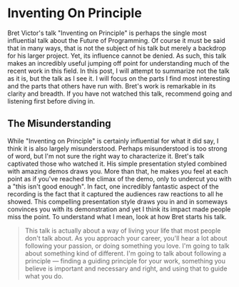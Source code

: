 # Inventing On Principle

Bret Victor's talk "Inventing on Principle" is perhaps the single most influential talk about the Future of Programming. Of course it must be said that in many ways, that is not the subject of his talk but merely a backdrop for his larger project. Yet, its influence cannot be denied. As such, this talk makes an incredibly useful jumping off point for understanding much of the recent work in this field. In this post, I will attempt to summarize not the talk as it is, but the talk as I see it. I will focus on the parts I find most interesting and the parts that others have run with. Bret's work is remarkable in its clarity and breadth. If you have not watched this talk, recommend going and listening first before diving in.

## The Misunderstanding

While "Inventing on Principle" is certainly influential for what it did say, I think it is also largely misunderstood. Perhaps misunderstood is too strong of word, but I'm not sure the right way to characterize it. Bret's talk captivated those who watched it. His simple presentation styled combined with amazing demos draws you. More than that, he makes you feel at each point as if you've reached the climax of the demo, only to undercut you with a "this isn't good enough". In fact, one incredibly fantastic aspect of the recording is the fact that it captured the audiences raw reactions to all he showed. This compelling presentation style draws you in and in someways convinces you with its demonstration and yet I think its impact made people miss the point. To understand what I mean, look at how Bret starts his talk.

> This talk is actually about a way of living your life that most people don't talk about. As you approach your career, you'll hear a lot about following your passion, or doing something you love. I'm going to talk about something kind of different. I'm going to talk about following a principle — finding a guiding principle for your work, something you believe is important and necessary and right, and using that to guide what you do.

